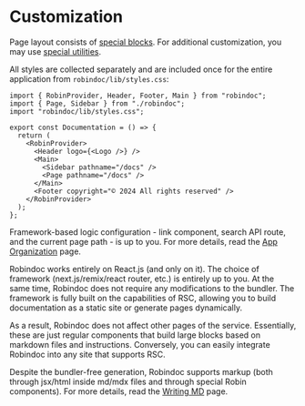 # Customization

Page layout consists of [special blocks](./elements/README.md). For additional customization, you may use [special utilities](./tools/README.md).

All styles are collected separately and are included once for the entire application from `robindoc/lib/styles.css`:

```tsx
import { RobinProvider, Header, Footer, Main } from "robindoc";
import { Page, Sidebar } from "./robindoc";
import "robindoc/lib/styles.css";

export const Documentation = () => {
  return (
    <RobinProvider>
      <Header logo={<Logo />} />
      <Main>
        <Sidebar pathname="/docs" />
        <Page pathname="/docs" />
      </Main>
      <Footer copyright="© 2024 All rights reserved" />
    </RobinProvider>
  );
};
```

Framework-based logic configuration - link component, search API route, and the current page path - is up to you. For more details, read the [App Organization](../getting-started/app-organization/README.md) page.

Robindoc works entirely on React.js (and only on it). The choice of framework (next.js/remix/react router, etc.) is entirely up to you. At the same time, Robindoc does not require any modifications to the bundler. The framework is fully built on the capabilities of RSC, allowing you to build documentation as a static site or generate pages dynamically.

As a result, Robindoc does not affect other pages of the service. Essentially, these are just regular components that build large blocks based on markdown files and instructions. Conversely, you can easily integrate Robindoc into any site that supports RSC.

Despite the bundler-free generation, Robindoc supports markup (both through jsx/html inside md/mdx files and through special Robin components). For more details, read the [Writing MD](../getting-started/writing-md.md) page.
